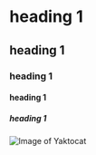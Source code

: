 # heading 1
## heading 1
### heading 1
#### heading 1
##### heading 1

![Image of Yaktocat](https://octodex.github.com/images/yaktocat.png)

